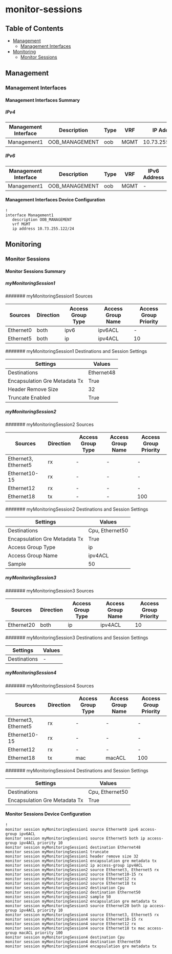# monitor-sessions

## Table of Contents

- [Management](#management)
  - [Management Interfaces](#management-interfaces)
- [Monitoring](#monitoring)
  - [Monitor Sessions](#monitor-sessions-1)

## Management

### Management Interfaces

#### Management Interfaces Summary

##### IPv4

| Management Interface | Description | Type | VRF | IP Address | Gateway |
| -------------------- | ----------- | ---- | --- | ---------- | ------- |
| Management1 | OOB_MANAGEMENT | oob | MGMT | 10.73.255.122/24 | 10.73.255.2 |

##### IPv6

| Management Interface | Description | Type | VRF | IPv6 Address | IPv6 Gateway |
| -------------------- | ----------- | ---- | --- | ------------ | ------------ |
| Management1 | OOB_MANAGEMENT | oob | MGMT | - | - |

#### Management Interfaces Device Configuration

```eos
!
interface Management1
   description OOB_MANAGEMENT
   vrf MGMT
   ip address 10.73.255.122/24
```

## Monitoring

### Monitor Sessions

#### Monitor Sessions Summary

##### myMonitoringSession1

####### myMonitoringSession1 Sources

| Sources | Direction | Access Group Type | Access Group Name | Access Group Priority |
| ------- | --------- | ----------------- | ----------------- | --------------------- |
| Ethernet0 | both | ipv6 | ipv6ACL | - |
| Ethernet5 | both | ip | ipv4ACL | 10 |

####### myMonitoringSession1 Destinations and Session Settings

| Settings | Values |
| -------- | ------ |
| Destinations | Ethernet48 |
| Encapsulation Gre Metadata Tx | True |
| Header Remove Size | 32 |
| Truncate Enabled | True |

##### myMonitoringSession2

####### myMonitoringSession2 Sources

| Sources | Direction | Access Group Type | Access Group Name | Access Group Priority |
| ------- | --------- | ----------------- | ----------------- | --------------------- |
| Ethernet3, Ethernet5 | rx | - | - | - |
| Ethernet10-15 | rx | - | - | - |
| Ethernet12 | rx | - | - | - |
| Ethernet18 | tx | - | - | 100 |

####### myMonitoringSession2 Destinations and Session Settings

| Settings | Values |
| -------- | ------ |
| Destinations | Cpu, Ethernet50 |
| Encapsulation Gre Metadata Tx | True |
| Access Group Type | ip |
| Access Group Name | ipv4ACL |
| Sample | 50 |

##### myMonitoringSession3

####### myMonitoringSession3 Sources

| Sources | Direction | Access Group Type | Access Group Name | Access Group Priority |
| ------- | --------- | ----------------- | ----------------- | --------------------- |
| Ethernet20 | both | ip | ipv4ACL | 10 |

####### myMonitoringSession3 Destinations and Session Settings

| Settings | Values |
| -------- | ------ |
| Destinations | - |

##### myMonitoringSession4

####### myMonitoringSession4 Sources

| Sources | Direction | Access Group Type | Access Group Name | Access Group Priority |
| ------- | --------- | ----------------- | ----------------- | --------------------- |
| Ethernet3, Ethernet5 | rx | - | - | - |
| Ethernet10-15 | rx | - | - | - |
| Ethernet12 | rx | - | - | - |
| Ethernet18 | tx | mac | macACL | 100 |

####### myMonitoringSession4 Destinations and Session Settings

| Settings | Values |
| -------- | ------ |
| Destinations | Cpu, Ethernet50 |
| Encapsulation Gre Metadata Tx | True |

#### Monitor Sessions Device Configuration

```eos
!
monitor session myMonitoringSession1 source Ethernet0 ipv6 access-group ipv6ACL
monitor session myMonitoringSession1 source Ethernet5 both ip access-group ipv4ACL priority 10
monitor session myMonitoringSession1 destination Ethernet48
monitor session myMonitoringSession1 truncate
monitor session myMonitoringSession1 header remove size 32
monitor session myMonitoringSession1 encapsulation gre metadata tx
monitor session myMonitoringSession2 ip access-group ipv4ACL
monitor session myMonitoringSession2 source Ethernet3, Ethernet5 rx
monitor session myMonitoringSession2 source Ethernet10-15 rx
monitor session myMonitoringSession2 source Ethernet12 rx
monitor session myMonitoringSession2 source Ethernet18 tx
monitor session myMonitoringSession2 destination Cpu
monitor session myMonitoringSession2 destination Ethernet50
monitor session myMonitoringSession2 sample 50
monitor session myMonitoringSession2 encapsulation gre metadata tx
monitor session myMonitoringSession3 source Ethernet20 both ip access-group ipv4ACL priority 10
monitor session myMonitoringSession4 source Ethernet3, Ethernet5 rx
monitor session myMonitoringSession4 source Ethernet10-15 rx
monitor session myMonitoringSession4 source Ethernet12 rx
monitor session myMonitoringSession4 source Ethernet18 tx mac access-group macACL priority 100
monitor session myMonitoringSession4 destination Cpu
monitor session myMonitoringSession4 destination Ethernet50
monitor session myMonitoringSession4 encapsulation gre metadata tx
```
